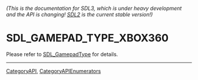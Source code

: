 ###### (This is the documentation for SDL3, which is under heavy development and the API is changing! [SDL2](https://wiki.libsdl.org/SDL2/) is the current stable version!)
# SDL_GAMEPAD_TYPE_XBOX360

Please refer to [SDL_GamepadType](SDL_GamepadType) for details.

----
[CategoryAPI](CategoryAPI), [CategoryAPIEnumerators](CategoryAPIEnumerators)

